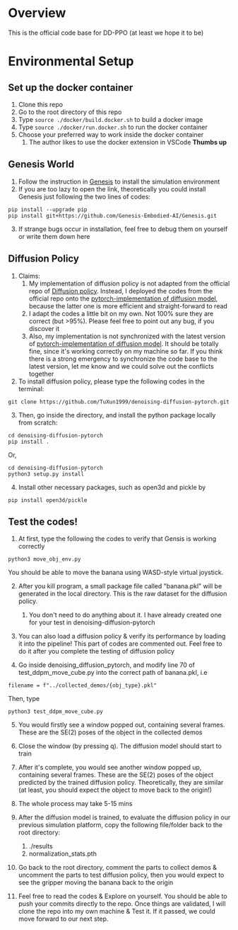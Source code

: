 # Overview
This is the official code base for DD-PPO (at least we hope it to be)

# Environmental Setup
## Set up the docker container
1. Clone this repo
2. Go to the root directory of this repo
3. Type ```source ./docker/build.docker.sh``` to build a docker image
4. Type ```source ./docker/run.docker.sh``` to run the docker container
5. Choose your preferred way to work inside the docker container
	1. The author likes to use the docker extension in VSCode **Thumbs up**

## Genesis World
1. Follow the instruction in [Genesis](https://github.com/Genesis-Embodied-AI/Genesis) to install the simulation environment
2. If you are too lazy to open the link, theoretically you could install Genesis just following the two lines of codes:
```
pip install --upgrade pip
pip install git+https://github.com/Genesis-Embodied-AI/Genesis.git
```
3. If strange bugs occur in installation, feel free to debug them on yourself or write them down here

## Diffusion Policy
1. Claims: 
	1. My implementation of diffusion policy is not adapted from the official repo of [Diffusion policy](). Instead, I deployed the codes from the official repo onto the [pytorch-implementation of diffusion model](https://github.com/lucidrains/denoising-diffusion-pytorch), because the latter one is more efficient and straight-forward to read
	2. I adapt the codes a little bit on my own. Not 100% sure they are correct (but >95%). Please feel free to point out any bug, if you discover it
	3. Also, my implementation is not synchronized with the latest version of [pytorch-implementation of diffusion model](https://github.com/lucidrains/denoising-diffusion-pytorch). It should be totally fine, since it's working correctly on my machine so far. If you think there is a strong emergency to synchronize the code base to the latest version, let me know and we could solve out the conflicts together
2. To install diffusion policy, please type the following codes in the terminal:
```
git clone https://github.com/TuXun1999/denoising-diffusion-pytorch.git
```

3. Then, go inside the directory, and install the python package locally from scratch:
```
cd denoising-diffusion-pytorch
pip install . 
```
Or, 
```
cd denoising-diffusion-pytorch
python3 setup.py install
```

4. Install other necessary packages, such as open3d and pickle by 
```
pip install open3d/pickle
```

## Test the codes!
1. At first, type the following the codes to verify that Gensis is working correctly
```
python3 move_obj_env.py
```
You should be able to move the banana using WASD-style virtual joystick. 

2. After you kill program, a small package file called "banana.pkl" will be generated in the local directory. This is the raw dataset for the diffusion policy. 
	1. You don't need to do anything about it. I have already created one for your test in denoising-diffusion-pytorch
3. You can also load a diffusion policy & verify its performance by loading it into the pipeline! This part of codes are commented out. Feel free to do it after you complete the testing of diffusion policy

4. Go inside denoising_diffusion_pytorch, and modify line 70 of test_ddpm_move_cube.py into the correct path of banana.pkl, i.e
```
filename = f"../collected_demos/{obj_type}.pkl"
```

Then, type
```
python3 test_ddpm_move_cube.py
```

5. You would firstly see a window popped out, containing several frames. These are the SE(2) poses of the object in the collected demos

6. Close the window (by pressing q). The diffusion model should start to train

7. After it's complete, you would see another window popped up, containing several frames. These are the SE(2) poses of the object predicted by the trained diffusion policy. Theoretically, they are similar (at least, you should expect the object to move back to the origin!)

8. The whole process may take 5-15 mins

9. After the diffusion model is trained, to evaluate the diffusion policy in our previous simulation platform, copy the following file/folder back to the root directory:
	1. ./results
	2. normalization_stats.pth

10. Go back to the root directory, comment the parts to collect demos & uncomment the parts to test diffusion policy, then you would expect to see the gripper moving the banana back to the origin

11. Feel free to read the codes & Explore on yourself. You should be able to push your commits directly to the repo. Once things are validated, I will clone the repo into my own machine & Test it. If it passed, we could move forward to our next step. 